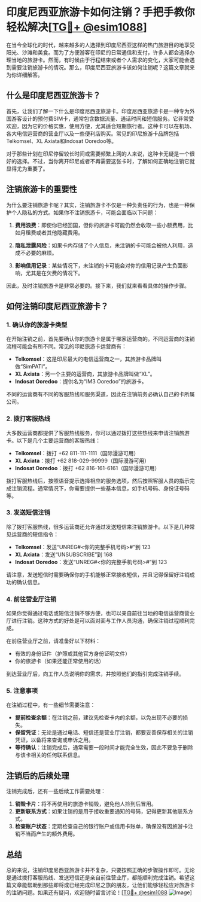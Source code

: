 # 印度尼西亚旅游卡如何注销？手把手教你轻松解决[[TG💪+ @esim1088](https://t.me/s/esim1088)]

在当今全球化的时代，越来越多的人选择到印度尼西亚这样的热门旅游目的地享受阳光、沙滩和美食。而为了方便游客在印尼的日常通信和支付，许多人都会选择办理当地的旅游卡。然而，有时候由于行程结束或者个人需求的变化，大家可能会遇到需要注销旅游卡的情况。那么，印度尼西亚旅游卡该如何注销呢？这篇文章就来为你详细解答。

## 什么是印度尼西亚旅游卡？

首先，让我们了解一下什么是印度尼西亚旅游卡。印度尼西亚旅游卡是一种专为外国游客设计的预付费SIM卡，通常包含数据流量、通话时间和短信服务。它非常受欢迎，因为它的价格实惠，使用方便，尤其适合短期旅行者。这种卡可以在机场、各大电信运营商的营业厅以及一些便利店购买。常见的印尼旅游卡品牌包括Telkomsel、XL Axiata和Indosat Ooredoo等。

对于那些计划在印尼停留较长时间或需要频繁上网的人来说，这种卡无疑是一个很好的选择。不过，当你离开印尼或者不再需要这张卡时，了解如何正确地注销它就显得尤为重要了。

## 注销旅游卡的重要性

为什么要注销旅游卡呢？其实，注销旅游卡不仅是一种负责任的行为，也是一种保护个人隐私的方式。如果你不注销旅游卡，可能会面临以下问题：

1. **费用浪费**：即使你已经回国，但你的旅游卡可能仍然会收取一些小额费用，比如月租费或者其他隐藏费用。
   
2. **隐私泄露风险**：如果卡内存储了个人信息，未注销的卡可能会被他人利用，造成不必要的麻烦。

3. **影响信用记录**：某些情况下，未注销的卡可能会对你的信用记录产生负面影响，尤其是在欠费的情况下。

因此，及时注销旅游卡是非常必要的。接下来，我们就来看看具体的操作步骤。

## 如何注销印度尼西亚旅游卡？

### 1. 确认你的旅游卡类型

在开始注销之前，首先要确认你的旅游卡是属于哪家运营商的。不同运营商的注销流程可能会有所不同。常见的印尼旅游卡运营商有：

- **Telkomsel**：这是印尼最大的电信运营商之一，其旅游卡品牌叫做“SimPATI”。
- **XL Axiata**：另一个主要的运营商，其旅游卡品牌叫做“XL”。
- **Indosat Ooredoo**：提供名为“IM3 Ooredoo”的旅游卡。

不同的运营商有不同的客服热线和服务渠道，因此在注销前务必确认自己的卡所属公司。

### 2. 拨打客服热线

大多数运营商都提供了客服热线服务，你可以通过拨打这些热线来申请注销旅游卡。以下是几个主要运营商的客服热线：

- **Telkomsel**：拨打 +62 811-111-1111（国际漫游可用）
- **XL Axiata**：拨打 +62 818-029-99999（国际漫游可用）
- **Indosat Ooredoo**：拨打 +62 816-161-6161（国际漫游可用）

拨打客服热线后，按照语音提示选择相应的服务选项，然后按照客服人员的指示完成注销流程。通常情况下，你需要提供一些基本信息，如手机号码、身份证号码等。

### 3. 发送短信注销

除了拨打客服热线，很多运营商还允许通过发送短信来注销旅游卡。以下是几种常见运营商的短信指令：

- **Telkomsel**：发送“UNREG#<你的完整手机号码>#”到 123
- **XL Axiata**：发送“UNSUBSCRIBE”到 168
- **Indosat Ooredoo**：发送“UNREG#<你的完整手机号码>#”到 123

请注意，发送短信时需要确保你的手机能够正常接收短信，并且记得保留好注销成功的确认信息。

### 4. 前往营业厅注销

如果你觉得通过电话或短信注销不够方便，也可以亲自前往当地的电信运营商营业厅进行注销。这种方式的好处是可以面对面与工作人员沟通，确保注销过程顺利完成。

在前往营业厅之前，请准备好以下材料：

- 有效的身份证件（护照或其他官方身份证明文件）
- 你的旅游卡（如果还能正常使用的话）

到达营业厅后，向工作人员说明你的需求，并按照他们的指引完成注销手续。

### 5. 注意事项

在注销过程中，有一些细节需要注意：

- **提前检查余额**：在注销之前，建议先检查卡内的余额，以免出现不必要的损失。
- **保留凭证**：无论是通过电话、短信还是营业厅注销，都要妥善保存相关的注销凭证，以备将来查询或申诉之用。
- **等待确认**：注销完成后，通常需要一段时间才能完全生效，因此不要急于删除与该卡相关的任何联系信息。

## 注销后的后续处理

注销完成后，还有一些后续工作需要处理：

1. **销毁卡片**：将不再使用的旅游卡销毁，避免他人捡到后冒用。
2. **更新联系方式**：如果注销的是用于接收重要通知的号码，记得更新其他联系方式。
3. **检查账户状态**：定期检查自己的银行账户或信用卡账单，确保没有因旅游卡注销不当而产生的额外费用。

## 总结

总的来说，注销印度尼西亚旅游卡并不复杂，只要按照正确的步骤操作即可。无论是通过拨打客服热线、发送短信还是亲自前往营业厅，都能顺利完成注销。希望这篇文章能帮助到那些即将或已经完成印尼之旅的朋友，让他们能够轻松应对旅游卡的注销问题。如果还有疑问，欢迎随时留言讨论！[[TG💪+ @esim1088](https://t.me/s/esim1088) ![Image](https://i.postimg.cc/4NQfJmqS/Snipaste-2025-05-13-00-14-12.png)]